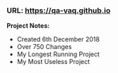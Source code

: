 ### URL: https://qa-vaq.github.io ###

**Project Notes:**
* Created 6th December 2018
* Over 750 Changes 
* My Longest Running Project
* My Most Useless Project
